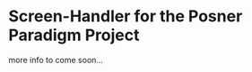 Screen-Handler for the Posner Paradigm Project
==========================

more info to come soon...
